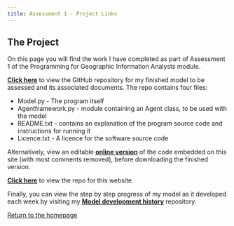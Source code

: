 ```yaml
---
title: Assessment 1 - Project Links
---
```


## The Project
On this page you will find the work I have completed as part of Assessment 1 of the Programming for Geographic Information Analysts module. 

[**Click here**](https://github.com/davidosh96/Assessment_1) to view the GitHub repository for my finished model to be assessed and its associated documents.
The repo contains four files:
* Model.py - The program itself
* Agentframework.py - module containing an Agent class, to be used with the model
* README.txt - contains an explanation of the program source code and instructions for running it
* Licence.txt - A licence for the software source code






Alternatively, view an editable [**online version**](https://davidosh96.github.io/modelpreview.html) of the code embedded on this site (with most comments removed), before downloading the finished version.


[**Click here**](https://github.com/davidosh96/davidosh96.github.io) to view the repo for this website.

Finally, you can view the step by step progress of my model as it developed each week by visiting my
[**Model development history**](https://github.com/davidosh96/Assessment_1_Development) repository.


[Return to the homepage](https://davidosh96.github.io/index.html)
